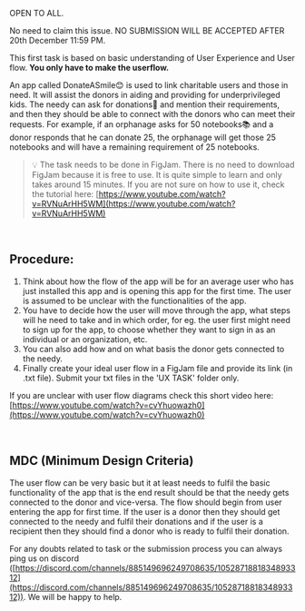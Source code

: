 OPEN TO ALL. 

No need to claim this issue.
NO SUBMISSION WILL BE ACCEPTED AFTER 20th December 11:59 PM.

This first task is based on basic understanding of User Experience and User flow. **You only have to make the userflow.**

An app called DonateASmile😊 is used to link charitable users and those in need. It will assist the donors in aiding and providing for underprivileged kids. The needy can ask for donations💸 and mention their requirements, and then they should be able to connect with the donors who can meet their requests.
For example, if an orphanage asks for 50 notebooks📚 and a donor responds that he can donate 25, the orphanage will get those 25 notebooks and will have a remaining requirement of 25 notebooks.

> 💡 The task needs to be done in FigJam. There is no need to download FigJam because it is free to use. It is quite simple to learn and only takes around 15 minutes. If you are not sure on how to use it, check the tutorial here: [https://www.youtube.com/watch?v=RVNuArHH5WM](https://www.youtube.com/watch?v=RVNuArHH5WM)



</br>

## Procedure:

1. Think about how the flow of the app will be for an average user who has just installed this app and is opening this app for the first time. The user is assumed to be unclear with the functionalities of the app.
2. You have to decide how the user will move through the app, what steps will he need to take and in which order, for eg. the user first might need to sign up for the app, to choose whether they want to sign in as an individual or an organization, etc. 
3. You can also add how and on what basis the donor gets connected to the needy.
4. Finally create your ideal user flow in a FigJam file and provide its link (in .txt file). Submit your txt files in the 'UX TASK' folder only.

If you are unclear with user flow diagrams check this short video here: [https://www.youtube.com/watch?v=cvYhuowazh0](https://www.youtube.com/watch?v=cvYhuowazh0) 

</br>

## MDC (Minimum Design Criteria)

The user flow can be very basic but it at least needs to fulfil the basic functionality of the app that is the end result should be that the needy gets connected to the donor and vice-versa. The flow should begin from user entering the app for first time. If the user is a donor then they should get connected to the needy and fulfil their donations and if the user is a recipient then they should find a donor who is ready to fulfil their donation.

For any doubts related to task or the submission process you can always ping us on discord ([https://discord.com/channels/885149696249708635/1052871881834893312](https://discord.com/channels/885149696249708635/1052871881834893312)). We will be happy to help.

